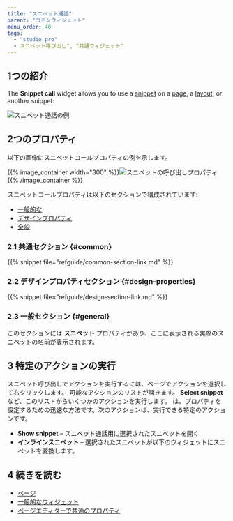 ```yaml
---
title: "スニペット通話"
parent: "コモンウィジェット"
menu_order: 40
tags:
  - "studio pro"
  - スニペット呼び出し", "共通ウィジェット"
---
```


## 1つの紹介

The **Snippet call** widget allows you to use a [snippet](snippet) on a [page](page), a [layout](layout), or another snippet:

![スニペット通話の例](attachments/common-widgets/snippet-call-example.png)

## 2つのプロパティ

以下の画像にスニペットコールプロパティの例を示します。

{{% image_container width="300" %}}![スニペットの呼び出しプロパティ](attachments/common-widgets/snippet-call-properties.png)
{{% /image_container %}}

スニペットコールプロパティは以下のセクションで構成されています:

* [一般的な](#common)
* [デザインプロパティ](#design-properties)
* [全般](#general)

### 2.1 共通セクション {#common}

{{% snippet file="refguide/common-section-link.md" %}}

### 2.2 デザインプロパティセクション {#design-properties}

{{% snippet file="refguide/design-section-link.md" %}}

### 2.3 一般セクション {#general}

このセクションには **スニペット** プロパティがあり、ここに表示される実際のスニペットの名前が表示されます。

## 3 特定のアクションの実行

スニペット呼び出しでアクションを実行するには、ページでアクションを選択して右クリックします。 可能なアクションのリストが開きます。 **Select snippet**など、このリストからいくつかのアクションを実行します。 は、プロパティを設定するための迅速な方法です。次のアクションは、実行できる特定のアクションです。

* **Show snippet** – スニペット通話用に選択されたスニペットを開く
* **インラインスニペット** – 選択されたスニペットが以下のウィジェットにスニペットを変換します。

## 4 続きを読む

* [ページ](page)
* [一般的なウィジェット](コモンウィジェット)
* [ページエディターで共通のプロパティ](common-widget-properties)